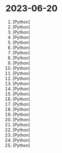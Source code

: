 # 2023-06-20

1. [](https://github.comundefined "Specify what you want it to build, the AI asks for clarification, and then builds it.") [Python]
2. [](https://github.comundefined "one-click deepfake (face swap)") [Python]
3. [](https://github.comundefined "Official repo for VideoComposer: Compositional Video Synthesiswith with Motion Controllability") [Python]
4. [](https://github.comundefined "An algorithm for reconstructing the radiance field of a large-scale scene from a single casually captured video.") [Python]
5. [](https://github.comundefined "Explore large language models on any computer with 512MB of RAM") [Python]
6. [](https://github.comundefined "A youtube-dl fork with additional features and fixes") [Python]
7. [](https://github.comundefined "Easily train or fine-tune SOTA computer vision models with one open source training library. The home of Yolo-NAS.") [Python]
8. [](https://github.comundefined "Join us at H2O.ai to make the world's best open-source GPT with document and image Q&A, 100% private chat, no data leaks, Apache 2.0 https://arxiv.org/pdf/2306.08161.pdf") [Python]
9. [](https://github.comundefined "Stable Diffusion web UI") [Python]
10. [](https://github.comundefined "OpenMMLab Multimodal Advanced, Generative, and Intelligent Creation Toolbox. Unlock the magic 🪄: Generative-AI (AIGC), easy-to-use APIs, awsome model zoo, diffusion models, for text-to-image generation, image/video restoration/enhancement, etc.") [Python]
11. [](https://github.comundefined "A Langchain app that allows you to chat with multiple PDFs") [Python]
12. [](https://github.comundefined "DeepSpeed is a deep learning optimization library that makes distributed training and inference easy, efficient, and effective.") [Python]
13. [](https://github.comundefined "🚀 一键部署！真正的 AI 聊天机器人！支持ChatGPT、文心一言、讯飞星火、Bing、Bard、ChatGLM、POE，多账号，人设调教，虚拟女仆、图片渲染、语音发送 | 支持 QQ、Telegram、Discord、微信 等平台") [Python]
14. [](https://github.comundefined "The easy-to-use and developer-friendly enterprise CMS powered by Django") [Python]
15. [](https://github.comundefined "SoftVC VITS Singing Voice Conversion") [Python]
16. [](https://github.comundefined "An Extensible Toolkit for Finetuning and Inference of Large Foundation Models. Large Model for All.") [Python]
17. [](https://github.comundefined "Command-line program to download videos from YouTube.com and other video sites") [Python]
18. [](https://github.comundefined "A curated list of awesome Python frameworks, libraries, software and resources") [Python]
19. [](https://github.comundefined "Static Analyzer for Solidity") [Python]
20. [](https://github.comundefined "Book_4_《矩阵力量》 | 鸢尾花书：从加减乘除到机器学习；上架！") [Python]
21. [](https://github.comundefined "MedicalGPT: Training Your Own Medical GPT Model with ChatGPT Training Pipeline. 训练医疗大模型，实现包括二次预训练、有监督微调、奖励建模、强化学习训练。") [Python]
22. [](https://github.comundefined "All Algorithms implemented in Python") [Python]
23. [](https://github.comundefined "Electrum Bitcoin Wallet") [Python]
24. [](https://github.comundefined "Learn how to design large-scale systems. Prep for the system design interview. Includes Anki flashcards.") [Python]
25. [](https://github.comundefined "A community-supported supercharged version of paperless: scan, index and archive all your physical documents") [Python]
